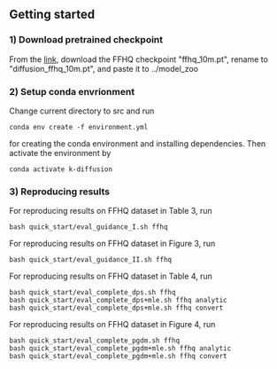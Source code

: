 ## Getting started 

### 1) Download pretrained checkpoint
From the [link](https://drive.google.com/drive/folders/1jElnRoFv7b31fG0v6pTSQkelbSX3xGZh?usp=sharing), download the FFHQ checkpoint "ffhq_10m.pt", rename to "diffusion_ffhq_10m.pt", and paste it to ../model_zoo

### 2) Setup conda envrionment
Change current directory to src and run
```
conda env create -f environment.yml
```
for creating the conda environment and installing dependencies. Then activate the environment by
```
conda activate k-diffusion
```

### 3) Reproducing results

For reproducing results on FFHQ dataset in Table 3, run
```
bash quick_start/eval_guidance_I.sh ffhq
```

For reproducing results on FFHQ dataset in Figure 3, run
```
bash quick_start/eval_guidance_II.sh ffhq
```

For reproducing results on FFHQ dataset in Table 4, run
```
bash quick_start/eval_complete_dps.sh ffhq
bash quick_start/eval_complete_dps+mle.sh ffhq analytic
bash quick_start/eval_complete_dps+mle.sh ffhq convert
```

For reproducing results on FFHQ dataset in Figure 4, run
```
bash quick_start/eval_complete_pgdm.sh ffhq
bash quick_start/eval_complete_pgdm+mle.sh ffhq analytic
bash quick_start/eval_complete_pgdm+mle.sh ffhq convert
```
